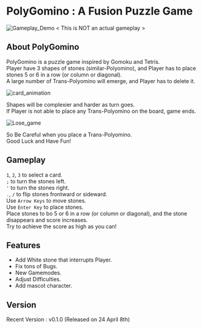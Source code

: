
PolyGomino : A Fusion Puzzle Game
============================================

![Gameplay_Demo](https://github.com/in-zet/PolyGomino/assets/74442374/2c979654-0311-4794-8cd3-5158c583f528)
< This is NOT an actual gameplay >


About PolyGomino
-------------------------
PolyGomino is a puzzle game inspired by Gomoku and Tetris. \
Player have 3 shapes of stones (similar-Polyomino), and Player has to place stones 5 or 6 in a row (or column or diagonal). \
A large number of Trans-Polyomino will emerge, and Player has to delete it.

![card_animation](https://github.com/in-zet/PolyGomino/assets/74442374/0c01e45a-20ec-471e-94a8-2753bd3ea056)

Shapes will be complexier and harder as turn goes. \
If Player is not able to place any Trans-Polyomino on the board, game ends.

![Lose_game](https://github.com/in-zet/PolyGomino/assets/74442374/3c12d7c8-cf49-4011-a681-c337b7020420)

So Be Careful when you place a Trans-Polyomino. \
Good Luck and Have Fun!


Gameplay
-----------------------
```1```, ```2```, ```3``` to select a card. \
```;``` to turn the stones left. \
```'``` to turn the stones right. \
```.```, ```/``` to flip stones frontward or sideward. \
Use ```Arrow Keys``` to move stones. \
Use ```Enter Key``` to place stones. \
Place stones to bo 5 or 6 in a row (or column or diagonal), and the stone disappears and score increases. \
Try to achieve the score as high as you can!


Features
-----------------------
 - Add White stone that interrupts Player.
 - Fix tons of Bugs.
 - New Gamemodes.
 - Adjust Difficulties.
 - Add mascot character.


Version
------------------------
Recent Version : v0.1.0 (Released on 24 April 8th)

